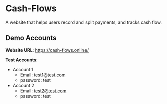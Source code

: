 # Cash-Flows

A website that helps users record and split payments, and tracks cash flow.

## Demo Accounts

**Website URL**: https://cash-flows.online/

**Test Accounts**:

- Account 1
  - Email: test1@test.com
  - password: test
- Account 2
  - Email: test2@test.com
  - password: test
